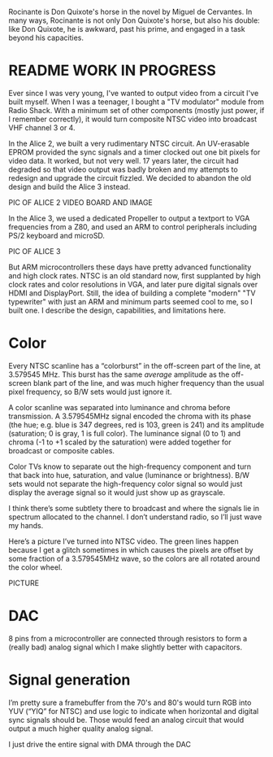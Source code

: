 Rocinante is Don Quixote's horse in the novel by Miguel de Cervantes. In many ways, Rocinante is not only Don Quixote's horse, but also his double: like Don Quixote, he is awkward, past his prime, and engaged in a task beyond his capacities.

# README WORK IN PROGRESS

Ever since I was very young, I've wanted to output video from a circuit I've built myself.  When I was a teenager, I bought a "TV modulator" module from Radio Shack.  With a minimum set of other components (mostly just power, if I remember correctly), it would turn composite NTSC video into broadcast VHF channel 3 or 4.

In the Alice 2, we built a very rudimentary NTSC circuit.  An UV-erasable EPROM provided the sync signals and a timer clocked out one bit pixels for video data.  It worked, but not very well.  17 years later, the circuit had degraded so that video output was badly broken and my attempts to redesign and upgrade the circuit fizzled.  We decided to abandon the old design and build the Alice 3 instead.

PIC OF ALICE 2 VIDEO BOARD AND IMAGE

In the Alice 3, we used a dedicated Propeller to output a textport to VGA frequencies from a Z80, and used an ARM to control peripherals including PS/2 keyboard and microSD.

PIC OF ALICE 3

But ARM microcontrollers these days have pretty advanced functionality and high clock rates.  NTSC is an old standard now, first supplanted by high clock rates and color resolutions in VGA, and later pure digital signals over HDMI and DisplayPort.  Still, the idea of building a complete "modern" "TV typewriter" with just an ARM and minimum parts seemed cool to me, so I built one.  I describe the design, capabilities, and limitations here.

# Color

Every NTSC scanline has a “colorburst” in the off-screen part of the line, at 3.579545 MHz.  This burst has the same *average* amplitude as the off-screen blank part of the line, and was much higher frequency than the usual pixel frequency, so B/W sets would just ignore it.

A color scanline was separated into luminance and chroma before transmission. A 3.579545MHz signal encoded the chroma with its phase (the hue; e.g. blue is 347 degrees, red is 103, green is 241) and its amplitude (saturation; 0 is gray, 1 is full color).  The luminance signal (0 to 1) and chroma (-1 to +1 scaled by the saturation) were added together for broadcast or composite cables.

Color TVs know to separate out the high-frequency component and turn that back into hue, saturation, and value (luminance or brightness).  B/W sets would not separate the high-frequency color signal so would just display the average signal so it would just show up as grayscale.

I think there’s some subtlety there to broadcast and where the signals lie in spectrum allocated to the channel.  I don’t understand radio, so I’ll just wave my hands.

Here’s a picture I’ve turned into NTSC video.  The green lines happen because I get a glitch sometimes in which causes the pixels are offset by some fraction of a 3.579545MHz wave, so the colors are all rotated around the color wheel.

PICTURE

# DAC

8 pins from a microcontroller are connected through resistors to form a (really bad) analog signal which I make slightly better with capacitors.

# Signal generation

I’m pretty sure a framebuffer from the 70's and 80's would turn RGB into YUV (“YIQ” for NTSC) and use logic to indicate when horizontal and digital sync signals should be.  Those would feed an analog circuit that would output a much higher quality analog signal.

I just drive the entire signal with DMA through the DAC

